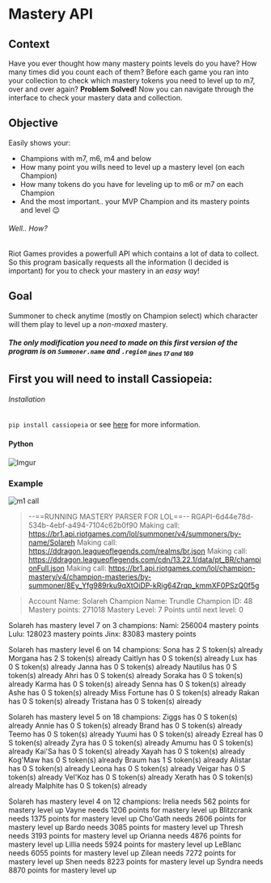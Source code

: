 # Mastery API

## **Context**
Have you ever thought how many mastery points levels do you have? How many times did you count each of them? Before each game you ran into your collection to check which mastery tokens you need to level up to m7, over and over again?
**Problem Solved!** Now you can navigate through the interface to check your mastery data and collection.

## **Objective**
Easily shows your:
-	Champions with m7, m6, m4 and below
-	How many point you wills need to level up a mastery level (on each Champion)
-	How many tokens do you have for leveling up to m6 or m7 on each Champion
-	And the most important.. your MVP Champion and its mastery points and level 😉



###### Well.. How?
Riot Games provides a powerfull API which contains a lot of data to collect.
So this program basically requests all the information (I decided is important) for you to check your mastery in an *easy way*!

## **Goal**
Summoner to check anytime (mostly on Champion select) which character will them play to level up a *non-maxed* mastery.

#####  The only modification you need to made on this first version of the program is on `Summoner.name` and `.region`<sub> lines 17 and 169</sub>


## First you will need to install Cassiopeia:
###### Installation
`pip install cassiopeia` or see [here](http://cassiopeia.readthedocs.io/en/latest/setup.html) for more information.

#### Python　
![Imgur](https://imgur.com/KDs1rqz.png)



### Example


![m1 call](https://i.imgur.com/4bqXVuv.jpg)

>--==RUNNING MASTERY PARSER FOR LOL==--
RGAPI-6d44e78d-534b-4ebf-a494-7104c62b0f90
Making call: https://br1.api.riotgames.com/lol/summoner/v4/summoners/by-name/Solareh
Making call: https://ddragon.leagueoflegends.com/realms/br.json
Making call: https://ddragon.leagueoflegends.com/cdn/13.22.1/data/pt_BR/championFull.json
Making call: https://br1.api.riotgames.com/lol/champion-mastery/v4/champion-masteries/by-summoner/8Ey_Yfg989rku9qXtOiDP-kRig64Zrqp_kmmXF0PSzQ0f5g

>Account Name: Solareh
Champion Name: Trundle
Champion ID: 48
Mastery points: 271018
Mastery Level: 7
Points until next level: 0

Solareh has mastery level 7 on 3 champions:
Nami: 256004 mastery points
Lulu: 128023 mastery points
Jinx: 83083 mastery points

Solareh has mastery level 6 on 14 champions:
Sona has 2 S token(s) already
Morgana has 2 S token(s) already
Caitlyn has 0 S token(s) already
Lux has 0 S token(s) already
Janna has 0 S token(s) already
Nautilus has 0 S token(s) already
Ahri has 0 S token(s) already
Soraka has 0 S token(s) already
Karma has 0 S token(s) already
Senna has 0 S token(s) already
Ashe has 0 S token(s) already
Miss Fortune has 0 S token(s) already
Rakan has 0 S token(s) already
Tristana has 0 S token(s) already

Solareh has mastery level 5 on 18 champions:
Ziggs has 0 S token(s) already
Annie has 0 S token(s) already
Brand has 0 S token(s) already
Teemo has 0 S token(s) already
Yuumi has 0 S token(s) already
Ezreal has 0 S token(s) already
Zyra has 0 S token(s) already
Amumu has 0 S token(s) already
Kai'Sa has 0 S token(s) already
Xayah has 0 S token(s) already
Kog'Maw has 0 S token(s) already
Braum has 1 S token(s) already
Alistar has 0 S token(s) already
Leona has 0 S token(s) already
Veigar has 0 S token(s) already
Vel'Koz has 0 S token(s) already
Xerath has 0 S token(s) already
Malphite has 0 S token(s) already

Solareh has mastery level 4 on 12 champions:
Irelia needs 562 points for mastery level up
Vayne needs 1206 points for mastery level up
Blitzcrank needs 1375 points for mastery level up
Cho'Gath needs 2606 points for mastery level up
Bardo needs 3085 points for mastery level up
Thresh needs 3193 points for mastery level up
Orianna needs 4876 points for mastery level up
Lillia needs 5924 points for mastery level up
LeBlanc needs 6055 points for mastery level up
Zilean needs 7272 points for mastery level up
Shen needs 8223 points for mastery level up
Syndra needs 8870 points for mastery level up

